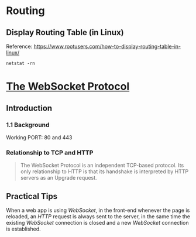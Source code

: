 # Routing
## Display Routing Table (in Linux)
Reference: https://www.rootusers.com/how-to-display-routing-table-in-linux/

`netstat -rn`

# [The WebSocket Protocol](https://www.rfc-editor.org/rfc/rfc6455#section-1.2)
## Introduction
### 1.1 Background
Working PORT: 80 and 443
### Relationship to TCP and HTTP
> The WebSocket Protocol is an independent TCP-based protocol. Its only relationship to HTTP is that its handshake is interpreted by HTTP servers as an Upgrade request.

## Practical Tips
When a web app is using *WebSocket*, in the front-end whenever the page is reloaded, an *HTTP* request is always sent to the server, in the same time the existing *WebSocket* connection is closed and a new *WebSocket* connection is established.
